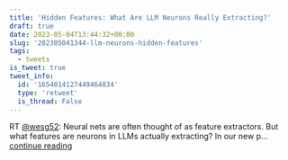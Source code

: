 ```yaml
---
title: 'Hidden Features: What Are LLM Neurons Really Extracting?'
draft: true
date: 2023-05-04T13:44:32+00:00
slug: '202305041344-llm-neurons-hidden-features'
tags:
  - tweets
is_tweet: true
tweet_info:
  id: '1654014127449464834'
  type: 'retweet'
  is_thread: False
---
```




RT [@wesg52](https://x.com/wesg52): Neural nets are often thought of as feature extractors. But what features are neurons in LLMs actually extracting? In our new p… [continue reading](https://x.com/sytelus/status/1654014127449464834)

